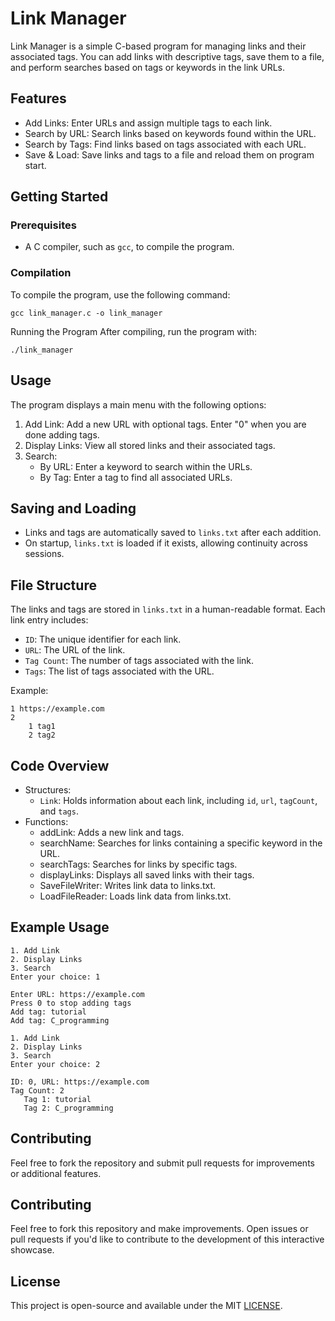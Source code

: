 # Link Manager

Link Manager is a simple C-based program for managing links and their associated tags. You can add links with descriptive tags, save them to a file, and perform searches based on tags or keywords in the link URLs.

## Features
- Add Links: Enter URLs and assign multiple tags to each link.
- Search by URL: Search links based on keywords found within the URL.
- Search by Tags: Find links based on tags associated with each URL.
- Save & Load: Save links and tags to a file and reload them on program start.

## Getting Started
### Prerequisites
- A C compiler, such as `gcc`, to compile the program.

### Compilation

To compile the program, use the following command:
```
gcc link_manager.c -o link_manager
```

Running the Program
After compiling, run the program with:
```
./link_manager
```

## Usage
The program displays a main menu with the following options:

1. Add Link: Add a new URL with optional tags. Enter "0" when you are done adding tags.
2. Display Links: View all stored links and their associated tags.
3. Search:
   - By URL: Enter a keyword to search within the URLs.
   - By Tag: Enter a tag to find all associated URLs.

## Saving and Loading
- Links and tags are automatically saved to `links.txt` after each addition.
- On startup, `links.txt` is loaded if it exists, allowing continuity across sessions.

## File Structure
The links and tags are stored in `links.txt` in a human-readable format. Each link entry includes:

- `ID`: The unique identifier for each link.
- `URL`: The URL of the link.
- `Tag Count`: The number of tags associated with the link.
- `Tags`: The list of tags associated with the URL.

Example:

```
1 https://example.com
2
    1 tag1
    2 tag2
```

## Code Overview
- Structures:
    - `Link`: Holds information about each link, including `id`, `url`, `tagCount`, and `tags`.
- Functions:
    - addLink: Adds a new link and tags.
    - searchName: Searches for links containing a specific keyword in the URL.
    - searchTags: Searches for links by specific tags.
    - displayLinks: Displays all saved links with their tags.
    - SaveFileWriter: Writes link data to links.txt.
    - LoadFileReader: Loads link data from links.txt.

## Example Usage
```
1. Add Link
2. Display Links
3. Search
Enter your choice: 1

Enter URL: https://example.com
Press 0 to stop adding tags
Add tag: tutorial
Add tag: C_programming

1. Add Link
2. Display Links
3. Search
Enter your choice: 2

ID: 0, URL: https://example.com
Tag Count: 2
   Tag 1: tutorial
   Tag 2: C_programming
```
## Contributing
Feel free to fork the repository and submit pull requests for improvements or additional features.

## Contributing
Feel free to fork this repository and make improvements. Open issues or pull requests if you'd like to contribute to the development of this interactive showcase.

## License
This project is open-source and available under the MIT [LICENSE](LICENSE).

